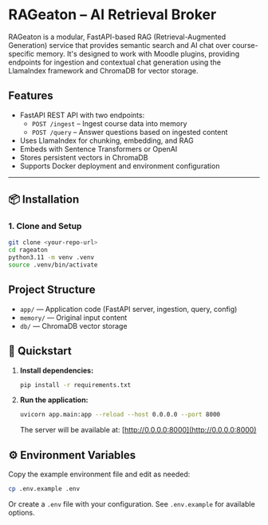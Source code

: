 # RAGeaton – AI Retrieval Broker

RAGeaton is a modular, FastAPI-based RAG (Retrieval-Augmented Generation) service that provides semantic search and AI chat over course-specific memory. It's designed to work with Moodle plugins, providing endpoints for ingestion and contextual chat generation using the LlamaIndex framework and ChromaDB for vector storage.

## Features

- FastAPI REST API with two endpoints:
  - `POST /ingest` – Ingest course data into memory
  - `POST /query` – Answer questions based on ingested content
- Uses LlamaIndex for chunking, embedding, and RAG
- Embeds with Sentence Transformers or OpenAI
- Stores persistent vectors in ChromaDB
- Supports Docker deployment and environment configuration

---

## 📦 Installation

### 1. Clone and Setup

```bash
git clone <your-repo-url>
cd rageaton
python3.11 -m venv .venv
source .venv/bin/activate
```

## Project Structure

- `app/` — Application code (FastAPI server, ingestion, query, config)
- `memory/` — Original input content
- `db/` — ChromaDB vector storage

## 🚀 Quickstart

1. **Install dependencies:**
   ```bash
   pip install -r requirements.txt
   ```
2. **Run the application:**
   ```bash
   uvicorn app.main:app --reload --host 0.0.0.0 --port 8000
   ```
   The server will be available at: [http://0.0.0.0:8000](http://0.0.0.0:8000)

## ⚙️ Environment Variables

Copy the example environment file and edit as needed:
```bash
cp .env.example .env
```
Or create a `.env` file with your configuration. See `.env.example` for available options.
